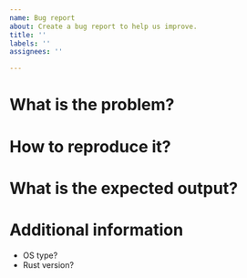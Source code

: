 ```yaml
---
name: Bug report
about: Create a bug report to help us improve.
title: ''
labels: ''
assignees: ''

---
```


# What is the problem?

# How to reproduce it?

# What is the expected output?

# Additional information

  - OS type?
  - Rust version?
